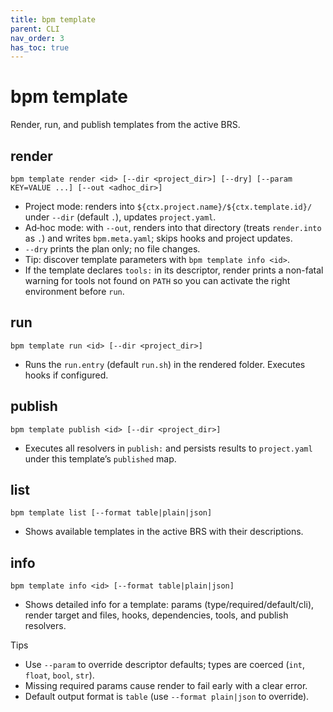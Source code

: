 ```yaml
---
title: bpm template
parent: CLI
nav_order: 3
has_toc: true
---
```


# bpm template

Render, run, and publish templates from the active BRS.

## render
```
bpm template render <id> [--dir <project_dir>] [--dry] [--param KEY=VALUE ...] [--out <adhoc_dir>]
```
- Project mode: renders into `${ctx.project.name}/${ctx.template.id}/` under `--dir` (default `.`), updates `project.yaml`.
- Ad‑hoc mode: with `--out`, renders into that directory (treats `render.into` as `.`) and writes `bpm.meta.yaml`; skips hooks and project updates.
- `--dry` prints the plan only; no file changes.
- Tip: discover template parameters with `bpm template info <id>`.
- If the template declares `tools:` in its descriptor, render prints a non-fatal warning for tools not found on `PATH` so you can activate the right environment before `run`.

## run
```
bpm template run <id> [--dir <project_dir>]
```
- Runs the `run.entry` (default `run.sh`) in the rendered folder. Executes hooks if configured.

## publish
```
bpm template publish <id> [--dir <project_dir>]
```
- Executes all resolvers in `publish:` and persists results to `project.yaml` under this template’s `published` map.

## list
```
bpm template list [--format table|plain|json]
```
- Shows available templates in the active BRS with their descriptions.

## info
```
bpm template info <id> [--format table|plain|json]
```
- Shows detailed info for a template: params (type/required/default/cli), render target and files, hooks, dependencies, tools, and publish resolvers.

Tips
- Use `--param` to override descriptor defaults; types are coerced (`int`, `float`, `bool`, `str`).
- Missing required params cause render to fail early with a clear error.
 - Default output format is `table` (use `--format plain|json` to override).
